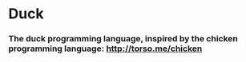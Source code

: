 # Duck
### The duck programming language, inspired by the chicken programming language: http://torso.me/chicken

